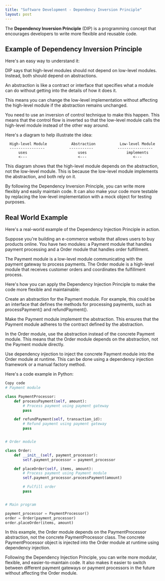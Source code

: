 ```yaml
---
title: "Software Development - Dependency Inversion Principle"
layout: post
---
```


The **Dependency Inversion Principle** (DIP) is a programming concept that encourages developers to write more flexible and reusable code.

## Example of Dependency Inversion Principle

Here's an easy way to understand it:

DIP says that high-level modules should not depend on low-level modules. Instead, both should depend on abstractions.

An abstraction is like a contract or interface that specifies what a module can do without getting into the details of how it does it.

This means you can change the low-level implementation without affecting the high-level module if the abstraction remains unchanged.

You need to use an inversion of control technique to make this happen. This means that the control flow is inverted so that the low-level module calls the high-level module instead of the other way around.

Here's a diagram to help illustrate the idea:

```text
  High-level Module           Abstraction           Low-level Module
  ----------------           -----------           ----------------
      uses                       uses                  implements
      <---                       <---                     <---
```

This diagram shows that the high-level module depends on the abstraction, not the low-level module. This is because the low-level module implements the abstraction, and both rely on it.

By following the Dependency Inversion Principle, you can write more flexibly and easily maintain code. It can also make your code more testable by replacing the low-level implementation with a mock object for testing purposes.

## Real World Example

Here's a real-world example of the Dependency Injection Principle in action.

Suppose you're building an e-commerce website that allows users to buy products online. You have two modules: a Payment module that handles payment processing and a Order module that handles order fulfillment.

The Payment module is a low-level module communicating with the payment gateway to process payments. The Order module is a high-level module that receives customer orders and coordinates the fulfillment process.

Here's how you can apply the Dependency Injection Principle to make the code more flexible and maintainable:

Create an abstraction for the Payment module. For example, this could be an interface that defines the methods for processing payments, such as processPayment() and refundPayment().

Make the Payment module implement the abstraction. This ensures that the Payment module adheres to the contract defined by the abstraction.

In the Order module, use the abstraction instead of the concrete Payment module. This means that the Order module depends on the abstraction, not the Payment module directly.

Use dependency injection to inject the concrete Payment module into the Order module at runtime. This can be done using a dependency injection framework or a manual factory method.

Here's a code example in Python:

```Python
Copy code
# Payment module

class PaymentProcessor:
    def processPayment(self, amount):
        # Process payment using payment gateway
        pass

    def refundPayment(self, transaction_id):
        # Refund payment using payment gateway
        pass


# Order module

class Order:
    def __init__(self, payment_processor):
        self.payment_processor = payment_processor

    def placeOrder(self, items, amount):
        # Process payment using Payment module
        self.payment_processor.processPayment(amount)

        # Fulfill order
        pass


# Main program

payment_processor = PaymentProcessor()
order = Order(payment_processor)
order.placeOrder(items, amount)
```

In this example, the Order module depends on the PaymentProcessor abstraction, not the concrete PaymentProcessor class. The concrete PaymentProcessor object is injected into the Order module at runtime using dependency injection.

Following the Dependency Injection Principle, you can write more modular, flexible, and easier-to-maintain code. It also makes it easier to switch between different payment gateways or payment processors in the future without affecting the Order module.